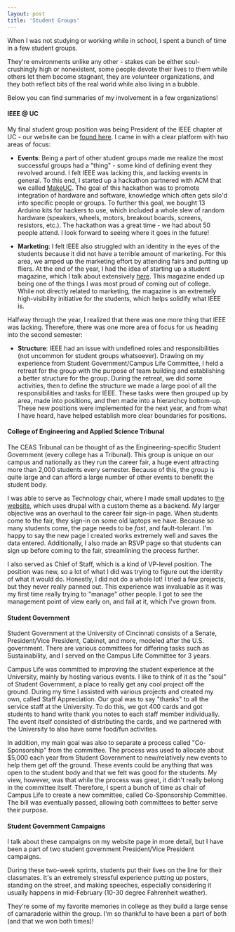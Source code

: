 ```yaml
---
layout: post
title: 'Student Groups'
---
```


When I was not studying or working while in school, I spent a bunch of time in a few student groups.

They're environments unlike any other - stakes can be either soul-crushingly high or nonexistent, some people devote their lives to them while others let them become stagnant, they are volunteer organizations, and they both reflect bits of the real world while also living in a bubble.

Below you can find summaries of my involvement in a few organizations!

#### IEEE @ UC

My final student group position was being President of the IEEE chapter at UC - our website can be [found here](https://ieee.uc.edu). I came in with a clear platform with two areas of focus:

* **Events**:  Being a part of other student groups made me realize the most successful groups had a "thing" - some kind of defining event they revolved around. I felt IEEE was lacking this, and lacking events in general. To this end, I started up a hackathon partnered with ACM that we called [MakeUC](https://makeuc.io). The goal of this hackathon was to promote integration of hardware and software, knowledge which often gets silo'd into specific people or groups. To further this goal, we bought 13 Arduino kits for hackers to use, which included a whole slew of random hardware (speakers, wheels, motors, breakout boards, screens, resistors, etc.). The hackathon was a great time - we had about 50 people attend. I look forward to seeing where it goes in the future!

* **Marketing**: I felt IEEE also struggled with an identity in the eyes of the students because it did not have a terrible amount of marketing. For this area, we amped up the marketing effort by attending fairs and putting up fliers. At the end of the year, I had the idea of starting up a student magazine, which I talk about extensively [here](https://santacml.github.io/projects/magazine.html). This magazine ended up being one of the things I was most proud of coming out of college. While not directly related to marketing, the magazine is an extremely high-visibility initiative for the students, which helps solidify what IEEE is.

Halfway through the year, I realized that there was one more thing that IEEE was lacking. Therefore, there was one more area of focus for us heading into the second semester:

* **Structure**: IEEE had an issue with undefined roles and responsibilities (not uncommon for student groups whatsoever). Drawing on my experience from Student Government/Campus Life Committee, I held a retreat for the group with the purpose of team building and establishing a better structure for the group. During the retreat, we did some activities, then to define the structure we made a large pool of all the responsibilities and tasks for IEEE. These tasks were then grouped up by area, made into positions, and then made into a hierarchcy bottom-up. These new positions were implemented for the next year, and from what I have heard, have helped establish more clear boundaries for positions.


#### College of Engineering and Applied Science Tribunal

The CEAS Tribunal can be thought of as the Engineering-specific Student Government (every college has a Tribunal). This group is unique on our campus and nationally as they run the career fair, a huge event attracting more than 2,000 students every semester. Because of this, the group is quite large and can afford a large number of other events to benefit the student body.

I was able to serve as Technology chair, where I made small updates to [the website](https://tribunal.uc.edu), which uses drupal with a custom theme as a backend. My larger objective was an overhaul to the career fair sign-in page. When students come to the fair, they sign-in on some old laptops we have. Because so many students come, the page needs to be _fast_, and fault-tolerant. I'm happy to say the new page I created works extremely well and saves the data entered. Additionally, I also made an RSVP page so that students can sign up before coming to the fair, streamlining the process further.

I also served as Chief of Staff, which is a kind of VP-level position. The position was new, so a lot of what I did was trying to figure out the identity of what it would do. Honestly, I did not do a whole lot! I tried a few projects, but they never really panned out. This experience was invaluable as it was my first time really trying to "manage" other people. I got to see the management point of view early on, and fail at it, which I've grown from.

#### Student Government

Student Government at the University of Cincinnati consists of a Senate, President/Vice President, Cabinet, and more, modeled after the U.S. government. There are various committees for differing tasks such as Sustainability, and I served on the Campus Life Committee for 3 years.

Campus Life was committed to improving the student experience at the University, mainly by hosting various events. I like to think of it as the "soul" of Student Government, a place to really get any cool project off the ground. During my time I assisted with various projects and created my own, called Staff Appreciation. Our goal was to say "thanks" to all the service staff at the University. To do this, we got 400 cards and got students to hand write thank you notes to each staff member individually. The event itself consisted of distributing the cards, and we partnered with the University to also have some food/fun activities.

In addition, my main goal was also to separate a process called "Co-Sponsorship" from the committee. The process was used to allocate about $5,000 each year from Student Government to new/relatively new events to help them get off the ground. These events could be anything that was open to the student body and that we felt was good for the students. My view, however, was that while the process was great, it didn't really belong in the committee itself. Therefore, I spent a bunch of time as chair of Campus Life to create a new committee, called Co-Sponsorship Committee. The bill was eventually passed, allowing both committees to better serve their purpose.

#### Student Government Campaigns

I talk about these campaigns on my website page in more detail, but I have been a part of two student government President/Vice President campaigns.

During these two-week sprints, students put their lives on the line for their classmates. It's an extremely stressful experience putting up posters, standing on the street, and making speeches, especially considering it usually happens in mid-February (10-30 degree Fahrenheit weather).

They're some of my favorite memories in college as they build a large sense of camaraderie within the group. I'm so thankful to have been a part of both (and that we won both times)!
